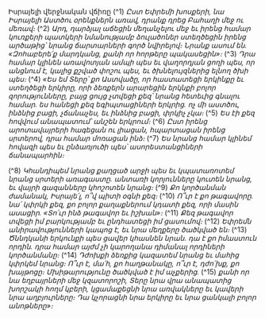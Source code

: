 
Իսրայելի վերջնական վճիռը
(^1) _Ըստ Եփրեմի խոսքերի, նա Իսրայելի Աստծու օրենքներն առավ,
դրանք դրեց Բահաղի մեջ ու մեռավ։_
(^2) _Արդ, դարձյալ աճեցին մեղանչելու մեջ
եւ իրենց համար կուռքերի պատկերի նմանությամբ
ձուլածոներ ստեղծեցին իրենց արծաթից՝
նրանց ճարտարների գործ նվիրելով։
Նրանք ասում են. «Զոհաբերե՛ք մարդկանց,
քանի որ հորթերը պակասեցին»։_
(^3) _Դրա համար կլինեն առավոտյան ամպի պես
եւ վաղորդյան ցողի պես, որ անցնում է,
կալից քշված փոշու պես,
եւ ծխնելույզներից ելնող ծխի պես։_
(^4) _«Ես եմ Տերը՝ քո Աստվածը,
որ հաստատեցի երկինքը եւ ստեղծեցի երկիրը,
որի ձեռքերն արարեցին երկնքի բոլոր զորությունները,
բայց ցույց չտվեցի քեզ՝ նրանց հետեւից գնալու համար.
ես հանեցի քեզ եգիպտացիների երկրից.
ոչ մի աստծու, ինձնից բացի, չճանաչես,
եւ ինձնից բացի, փրկիչ չկա։_
(^5) _Ես էի քեզ հովվում անապատում՝ անշեն երկրում։_
(^6) _Ըստ իրենց արոտավայրերի հագեցան ու լիացան,
հպարտացան իրենց սրտերով,
դրա համար մոռացան ինձ։_
(^7) _Ես նրանց համար կլինեմ հովազի պես
եւ ընձառյուծի պես՝ ասորեստանցիների ճանապարհին։_


(^8) _Կհանդիպեմ նրանց քաղցած արջի պես
եւ կպատառոտեմ նրանց սրտերի առագաստը.
անտառի կորյունները կուտեն նրանց,
եւ վայրի գազանները կհոշոտեն նրանց։_
(^9) _Քո կործանման ժամանակ, Իսրայե՛լ,
ո՞վ պիտի օգնի քեզ։_
(^10) _Ո՞ւր է քո թագավորը. նա՛ կփրկի քեզ,
քո բոլոր քաղաքներում կդատի քեզ,
որի մասին ասացիր.
«Տո՛ւր ինձ թագավոր եւ իշխան»։_
(^11) _Քեզ թագավոր տվեցի իմ բարկությամբ
եւ ընդհատեցի իմ ցասումով։_
(^12) _Եփրեմն անիրավությունների կապոց է,
եւ նրա մեղքերը ծածկված են։_
(^13) _Ծննդկանի երկունքի պես ցավեր կհասնեն նրան.
դա է քո իմաստուն որդին.
դրա համար այժմ չի կարողանա դիմանալ որդիների կործանմանը։_
(^14) _Դժոխքի ձեռքից կազատեմ նրանց եւ մահից կփրկեմ նրանց։
Ո՞ւր է, մա՛հ, քո հաղթանակը,
ո՞ւր է, դժո՛խք, քո խայթոցը։
Մխիթարությունը ծածկված է իմ աչքերից._
(^15) _քանի որ նա եղբայրների մեջ կզատորոշի,
Տերը նրա վրա անապատից խորշակի հողմ կբերի,
կցամաքեցնի նրա առվակները
եւ կավերի նրա աղբյուրները։
Դա կչորացնի նրա երկիրը եւ նրա ցանկալի բոլոր անոթները»։_
